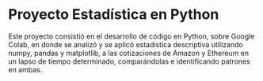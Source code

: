 # Proyecto Estadística en Python
Este proyecto consistió en el desarrollo de código en Python, sobre Google Colab, en donde se analizó y se aplicó estadística descriptiva utilizando numpy, pandas y matplotlib, a las cotizaciones de Amazon y Ethereum en un lapso de tiempo determinado, comparándolas e identificando patrones en ambas.


